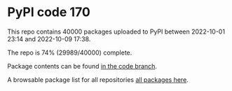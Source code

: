 # PyPI code 170

This repo contains 40000 packages uploaded to PyPI between 
2022-10-01 23:14 and 2022-10-09 17:38.

The repo is 74% (29989/40000) complete.

Package contents can be found [in the code branch](https://github.com/pypi-data/pypi-mirror-170/tree/code/packages).

A browsable package list for all repositories [all packages here](https://pypi-data.github.io/website/repositories/pypi-mirror-170).


